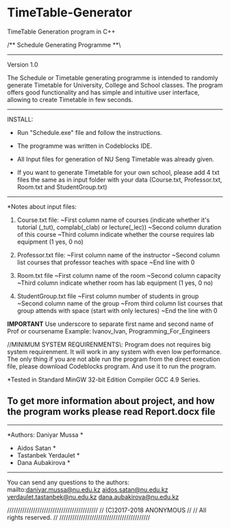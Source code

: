 # TimeTable-Generator
TimeTable Generation program in C++

/** Schedule Generating Programme **\
*************************************
Version 1.0

The Schedule or Timetable generating programme is intended to randomly generate Timetable 
for University, College and School classes. The program offers good functionality and 
has simple and intuitive user interface, allowing to create Timetable in few seconds.

--------------------------------------------------------------------------------------------------------
INSTALL:
 - Run "Schedule.exe" file and follow the instructions.

 - The programme was written in Codeblocks IDE.

 - All Input files for generation of NU Seng Timetable was already given.

 - If you want to generate Timetable for your own school, please add 4 txt files the same 
   as in input folder with your data (Course.txt, Professor.txt, Room.txt and StudentGroup.txt)
-----------------------------------------------------------------------------------------------------------

*Notes about input files:
1) Course.txt file:
  ~First column name of courses (indicate whether it's tutorial (_tut), complab(_clab) or lecture(_lec))
  ~Second column duration of this course
  ~Third column indicate whether the course requires lab equipment (1 yes, 0 no)

2) Professor.txt file:
  ~First column name of the instructor
  ~Second column list courses that professor teaches with space
  ~End line with 0

3) Room.txt file
  ~First column name of the room
  ~Second column capacity
  ~Third column indicate whether room has lab equipment (1 yes, 0 no)

4) StudentGroup.txt file
  ~First column number of students in group
  ~Second column name of the group
  ~From third column list courses that group attends with space (start with only lectures)
  ~End the line with 0

**IMPORTANT**
Use underscore to separate first name and second name of Prof or coursename
Example: Ivanov_Ivan, Programming_For_Engineers

	
//MINIMUM SYSTEM REQUIRENMENTS\\:
Program does not requires big system requirenment. 
It will work in any system with even low performance. 
The only thing if you are not able run the program from the direct
execution file, please download Codeblocks program. And use it to run the program.

*Tested in Standard MinGW 32-bit Edition Compiler GCC 4.9 Series.  

To get more information about project, and how the program works please read Report.docx file
--------------------------------------------------------------------------------------------------------------
*********************************
*Authors: Daniyar Mussa		*
*	Aidos Satan		*	
*	Tastanbek Yerdaulet	*
*	Dana Aubakirova		*
*********************************

You can send any questions to the authors:
mailto:daniyar.mussa@nu.edu.kz
	aidos.satan@nu.edu.kz
	yerdaulet.tastanbek@nu.edu.kz
	dana.aubakirova@nu.edu.kz


//////////////////////////////////////////
// (C)2017-2018	ANONYMOUS		//
// All rights reserved.           	//
//////////////////////////////////////////
